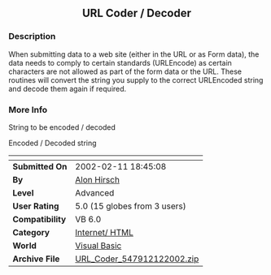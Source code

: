 ﻿<div align="center">

## URL Coder / Decoder


</div>

### Description

When submitting data to a web site (either in the URL or as Form data), the data needs to comply to certain standards (URLEncode) as certain characters are not allowed as part of the form data or the URL. These routines will convert the string you supply to the correct URLEncoded string and decode them again if required.
 
### More Info
 
String to be encoded / decoded

Encoded / Decoded string


<span>             |<span>
---                |---
**Submitted On**   |2002-02-11 18:45:08
**By**             |[Alon Hirsch](https://github.com/Planet-Source-Code/PSCIndex/blob/master/ByAuthor/alon-hirsch.md)
**Level**          |Advanced
**User Rating**    |5.0 (15 globes from 3 users)
**Compatibility**  |VB 6\.0
**Category**       |[Internet/ HTML](https://github.com/Planet-Source-Code/PSCIndex/blob/master/ByCategory/internet-html__1-34.md)
**World**          |[Visual Basic](https://github.com/Planet-Source-Code/PSCIndex/blob/master/ByWorld/visual-basic.md)
**Archive File**   |[URL\_Coder\_547912122002\.zip](https://github.com/Planet-Source-Code/alon-hirsch-url-coder-decoder__1-31731/archive/master.zip)








